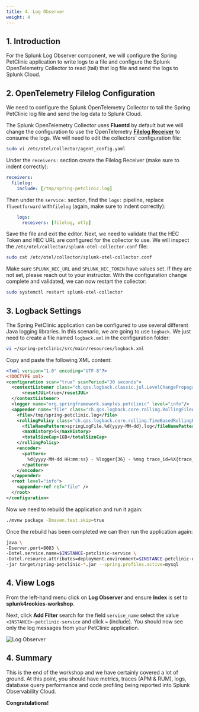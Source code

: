 ```yaml
---
title: 4. Log Observer
weight: 4
---
```


## 1. Introduction

For the Splunk Log Observer component, we will configure the Spring PetClinic application to write logs to a file and configure the Splunk OpenTelemetry Collector to read (tail) that log file and send the logs to Splunk Cloud.

## 2. OpenTelemetry Filelog Configuration

We need to configure the Splunk OpenTelemetry Collector to tail the Spring PetClinic log file and send the log data to Splunk Cloud.

The Splunk OpenTelemetry Collector uses **Fluentd** by default but we will change the configuration to use the OpenTelemetry [**Filelog Receiver**](https://github.com/open-telemetry/opentelemetry-collector-contrib/blob/main/receiver/filelogreceiver/README.md) to consume the logs. We will need to edit the collectors' configuration file:

``` bash
sudo vi /etc/otel/collector/agent_config.yaml
```

Under the `receivers:` section create the Filelog Receiver (make sure to indent correctly):

``` yaml {hl_lines="2-3"}
receivers:
  filelog:
    include: [/tmp/spring-petclinic.log]
```

Then under the `service:` section, find the `logs:` pipeline, replace `fluentforward` with`filelog` (again, make sure to indent correctly):

``` yaml {hl_lines="2-7"}
    logs:
      receivers: [filelog, otlp]
```

Save the file and exit the editor. Next, we need to validate that the HEC Token and HEC URL are configured for the collector to use. We will inspect the `/etc/otel/collector/splunk-otel-collector.conf` file:

```bash
sudo cat /etc/otel/collector/splunk-otel-collector.conf
```

Make sure `SPLUNK_HEC_URL` and `SPLUNK_HEC_TOKEN` have values set. If they are not set, please reach out to your instructor. With the configuration change complete and validated, we can now restart the collector:

```bash
sudo systemctl restart splunk-otel-collector
```

## 3. Logback Settings

The Spring PetClinic application can be configured to use several different Java logging libraries. In this scenario, we are going to use `logback`. We just need to create a file named `logback.xml` in the configuration folder:

```bash
vi ~/spring-petclinic/src/main/resources/logback.xml
```

Copy and paste the following XML content:

```xml
<?xml version="1.0" encoding="UTF-8"?>
<!DOCTYPE xml>
<configuration scan="true" scanPeriod="30 seconds">
  <contextListener class="ch.qos.logback.classic.jul.LevelChangePropagator">
      <resetJUL>true</resetJUL>
  </contextListener>
  <logger name="org.springframework.samples.petclinic" level="info"/>
  <appender name="file" class="ch.qos.logback.core.rolling.RollingFileAppender">
    <file>/tmp/spring-petclinic.log</file>
    <rollingPolicy class="ch.qos.logback.core.rolling.TimeBasedRollingPolicy">
      <fileNamePattern>springLogFile.%d{yyyy-MM-dd}.log</fileNamePattern>
      <maxHistory>5</maxHistory>
      <totalSizeCap>1GB</totalSizeCap>
    </rollingPolicy>
    <encoder>
      <pattern>
        %d{yyyy-MM-dd HH:mm:ss} - %logger{36} - %msg trace_id=%X{trace_id} span_id=%X{span_id} trace_flags=%X{trace_flags} %n service.name=%property{otel.resource.service.name}, deployment.environment=%property{otel.resource.deployment.environment}: %m%n
      </pattern>
    </encoder>
  </appender>
  <root level="info">
    <appender-ref ref="file" />
  </root>
</configuration>
```

Now we need to rebuild the application and run it again:

```bash
./mvnw package -Dmaven.test.skip=true
```

Once the rebuild has been completed we can then run the application again:

```bash
java \
-Dserver.port=8083 \
-Dotel.service.name=$INSTANCE-petclinic-service \
-Dotel.resource.attributes=deployment.environment=$INSTANCE-petclinic-env,version=0.314 \
-jar target/spring-petclinic-*.jar --spring.profiles.active=mysql
```

## 4. View Logs

From the left-hand menu click on **Log Observer** and ensure **Index** is set to **splunk4rookies-workshop**.

Next, click **Add Filter** search for the field `service_name` select the value `<INSTANCE>-petclinic-service` and click `=` (include). You should now see only the log messages from your PetClinic application.

![Log Observer](../images/log-observer.png)

## 4. Summary

This is the end of the workshop and we have certainly covered a lot of ground. At this point, you should have metrics, traces (APM & RUM), logs, database query performance and code profiling being reported into Splunk Observability Cloud.

**Congratulations!**
